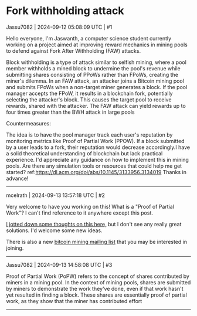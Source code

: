 # Fork withholding attack

Jassu7082 | 2024-09-12 05:08:09 UTC | #1

Hello everyone, I'm Jaswanth, a computer science student currently working on a project aimed at improving reward mechanics in mining pools to defend against Fork After Withholding (FAW) attacks.

Block withholding is a type of attack similar to selfish mining, where a pool member withholds a mined block to undermine the pool's revenue while submitting shares consisting of PPoWs rather than FPoWs, creating the miner's dilemma. In an FAW attack, an attacker joins a Bitcoin mining pool and submits FPoWs when a non-target miner generates a block. If the pool manager accepts the FPoW, it results in a blockchain fork, potentially selecting the attacker's block. This causes the target pool to receive rewards, shared with the attacker. The FAW attack can yield rewards up to four times greater than the BWH attack in large pools

Countermeasures:

The idea is to have the pool manager track each user's reputation by monitoring metrics like Proof of Partial Work (PPOW). If a block submitted by a user leads to a fork, their reputation would decrease accordingly.I have a solid theoretical understanding of blockchain but lack practical experience. I'd appreciate any guidance on how to implement this in mining pools. Are there any simulation tools or resources that could help me get started? 
ref:https://dl.acm.org/doi/abs/10.1145/3133956.3134019
Thanks in advance!

-------------------------

mcelrath | 2024-09-13 13:57:18 UTC | #2

Very welcome to have you working on this! What is a "Proof of Partial Work"? I can't find reference to it anywhere except this post.

[I jotted down some thoughts on this here,](https://github.com/braidpool/braidpool/discussions/70) but I don't see any really great solutions. I'd welcome some new ideas.

There is also a new [bitcoin mining mailing list](https://groups.google.com/g/bitcoinminingdev?pli=1) that you may be interested in joining.

-------------------------

Jassu7082 | 2024-09-13 14:58:08 UTC | #3

Proof of Partial Work (PoPW) refers to the concept of shares contributed by miners in a mining pool. In the context of mining pools, shares are submitted by miners to demonstrate the work they've done, even if that work hasn't yet resulted in finding a block. These shares are essentially proof of partial work, as they show that the miner has contributed effort

-------------------------

